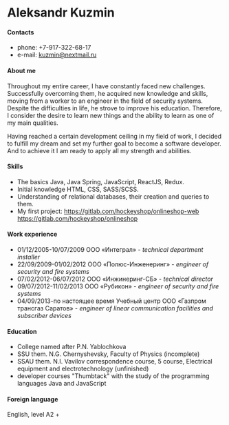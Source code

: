 # Aleksandr Kuzmin

#### Contacts
- phone: +7-917-322-68-17
- e-mail: kuzmin@nextmail.ru

#### About me
Throughout my entire career, I have constantly faced new challenges. Successfully overcoming them, he acquired new knowledge and skills, moving from a worker to an engineer in the field of security systems. Despite the difficulties in life, he strove to improve his education. Therefore, I consider the desire to learn new things and the ability to learn as one of my main qualities.

Having reached a certain development ceiling in my field of work, I decided to fulfill my dream and set my further goal to become a software developer. And to achieve it I am ready to apply all my strength and abilities.

#### Skills
- The basics Java, Java Spring, JavaScript, ReactJS, Redux.
- Initial knowledge HTML, CSS, SASS/SCSS.
- Understanding of relational databases, their creation and queries to them.
- My first project:
https://gitlab.com/hockeyshop/onlineshop-web
https://gitlab.com/hockeyshop/onlineshop
#### Work experience
- 01/12/2005-10/07/2009 ООО «Интеграл» - _technical department installer_
- 22/09/2009-01/02/2012 ООО «Полюс-Инженеринг» - _engineer of security and fire systems_
- 07/02/2012-06/07/2012 ООО «Инжинеринг-СБ» - _technical director_
- 09/07/2012-11/02/2013 ООО «Рубикон» - _engineer of security and fire systems_
- 04/09/2013-по настоящее время Учебный центр ООО «Газпром трансгаз Саратов» -
_engineer of linear communication facilities and subscriber devices_
#### Education
- College named after P.N. Yablochkova
- SSU them. N.G. Chernyshevsky, Faculty of Physics (incomplete)
- SSAU them. N.I. Vavilov correspondence course, 5 course, Electrical equipment and electrotechnology (unfinished)
- developer courses "Thumbtack" with the study of the programming languages Java and JavaScript

#### Foreign language
English, level A2 +
